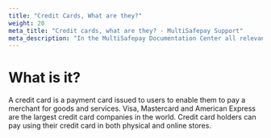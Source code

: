 ```yaml
---
title: "Credit Cards, What are they?"
weight: 20
meta_title: "Credit cards, what are they? - MultiSafepay Support"
meta_description: "In the MultiSafepay Documentation Center all relevant information regarding our Plugins and API. As well as Support pages for Payment Method, Tools and General Questions. You can also find the contact details of our Support Team and Integration Team."
---
```

# What is it?
A credit card is a payment card issued to users to enable them to pay a merchant for goods and services. Visa, Mastercard and American Express are the largest credit card companies in the world. Credit card holders can pay using their credit card in both physical and online stores.


